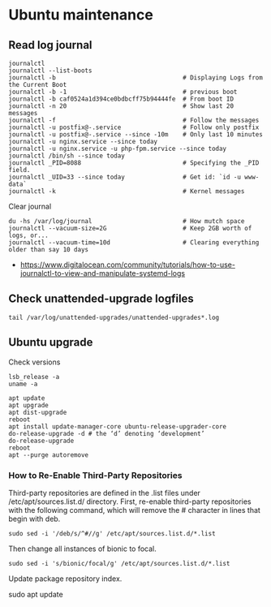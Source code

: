 # Ubuntu maintenance

## Read log journal

    journalctl
    journalctl --list-boots
    journalctl -b                                   # Displaying Logs from the Current Boot
    journalctl -b -1                                # previous boot
    journalctl -b caf0524a1d394ce0bdbcff75b94444fe  # From boot ID
    journalctl -n 20                                # Show last 20 messages
    journalctl -f                                   # Follow the messages
    journalctl -u postfix@-.service                 # Follow only postfix
    journalctl -u postfix@-.service --since -10m    # Only last 10 minutes
    journalctl -u nginx.service --since today
    journalctl -u nginx.service -u php-fpm.service --since today
    journalctl /bin/sh --since today
    journalctl _PID=8088                            # Specifying the _PID field.
    journalctl _UID=33 --since today                # Get id: `id -u www-data`
    journalctl -k                                   # Kernel messages

Clear journal

    du -hs /var/log/journal                         # How mutch space
    journalctl --vacuum-size=2G                     # Keep 2GB worth of logs, or...
    journalctl --vacuum-time=10d                    # Clearing everything older than say 10 days

* <https://www.digitalocean.com/community/tutorials/how-to-use-journalctl-to-view-and-manipulate-systemd-logs>

## Check unattended-upgrade logfiles

    tail /var/log/unattended-upgrades/unattended-upgrades*.log

## Ubuntu upgrade

Check versions

    lsb_release -a
    uname -a

    apt update
    apt upgrade
    apt dist-upgrade
    reboot
    apt install update-manager-core ubuntu-release-upgrader-core
    do-release-upgrade -d # the ‘d’ denoting ‘development’
    do-release-upgrade
    reboot
    apt --purge autoremove

### How to Re-Enable Third-Party Repositories

Third-party repositories are defined in the .list files under /etc/apt/sources.list.d/ directory. First, re-enable third-party repositories with the following command, which will remove the # character in lines that begin with deb.

    sudo sed -i '/deb/s/^#//g' /etc/apt/sources.list.d/*.list

Then change all instances of bionic to focal.

    sudo sed -i 's/bionic/focal/g' /etc/apt/sources.list.d/*.list

Update package repository index.

sudo apt update


